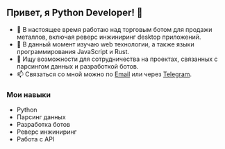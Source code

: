 ## Привет, я Python Developer! 👋

- 🔭 В настоящее время работаю над торговым ботом для продажи металлов, включая реверс инжиниринг desktop приложений.
- 🌱 В данный момент изучаю web технологии, а также языки программирования JavaScript и Rust.
- 👯 Ищу возможности для сотрудничества на проектах, связанных с парсингом данных и разработкой ботов.
- 📫 Связаться со мной можно по [Email](mailto:alexander@gvozdev.com) или через [Telegram](https://t.me/dark_loop).

### Мои навыки

- Python
- Парсинг данных
- Разработка ботов
- Реверс инжиниринг
- Работа с API

<!--
**GvozdevAD/GvozdevAD** is a ✨ _special_ ✨ repository because its `README.md` (this file) appears on your GitHub profile.

Here are some ideas to get you started:

- 🔭 I’m currently working on ...
- 🌱 I’m currently learning ...
- 👯 I’m looking to collaborate on ...
- 🤔 I’m looking for help with ...
- 💬 Ask me about ...
- 📫 How to reach me: ...
- 😄 Pronouns: ...
- ⚡ Fun fact: ...
-->
